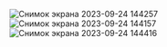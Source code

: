 ![Снимок экрана 2023-09-24 144257](https://github.com/DmitryLysikov/PythonTP/assets/129677338/99697923-eed6-4d12-bd80-af7ab337e7d3)
![Снимок экрана 2023-09-24 144157](https://github.com/DmitryLysikov/PythonTP/assets/129677338/87b6c014-9cd3-489f-a10b-5474748cd9a5)
![Снимок экрана 2023-09-24 144416](https://github.com/DmitryLysikov/PythonTP/assets/129677338/3fa9f901-f779-4419-a32b-03cf9b6887ee)
